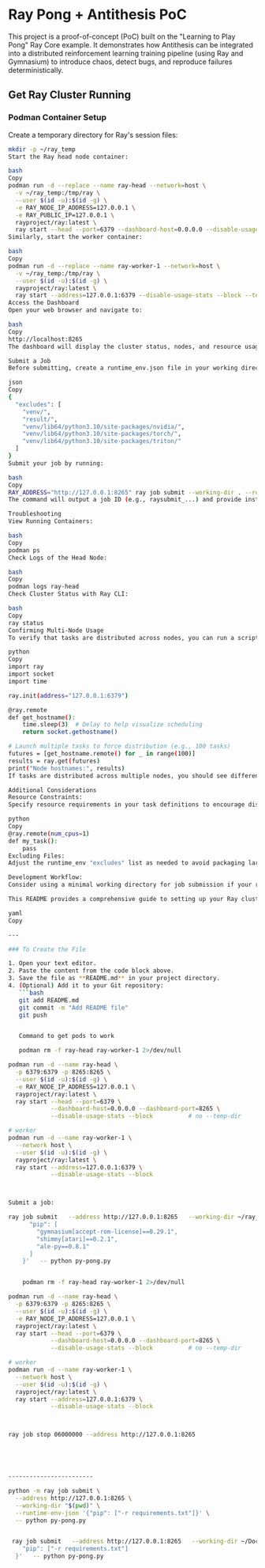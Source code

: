 # Ray Pong + Antithesis PoC

This project is a proof-of-concept (PoC) built on the "Learning to Play Pong" Ray Core example. It demonstrates how Antithesis can be integrated into a distributed reinforcement learning training pipeline (using Ray and Gymnasium) to introduce chaos, detect bugs, and reproduce failures deterministically.

## Get Ray Cluster Running

### Podman Container Setup

Create a temporary directory for Ray's session files:

```bash
mkdir -p ~/ray_temp
Start the Ray head node container:

bash
Copy
podman run -d --replace --name ray-head --network=host \
  -v ~/ray_temp:/tmp/ray \
  --user $(id -u):$(id -g) \
  -e RAY_NODE_IP_ADDRESS=127.0.0.1 \
  -e RAY_PUBLIC_IP=127.0.0.1 \
  rayproject/ray:latest \
  ray start --head --port=6379 --dashboard-host=0.0.0.0 --disable-usage-stats --block --temp-dir=/tmp/ray
Similarly, start the worker container:

bash
Copy
podman run -d --replace --name ray-worker-1 --network=host \
  -v ~/ray_temp:/tmp/ray \
  --user $(id -u):$(id -g) \
  rayproject/ray:latest \
  ray start --address=127.0.0.1:6379 --disable-usage-stats --block --temp-dir=/tmp/ray
Access the Dashboard
Open your web browser and navigate to:

bash
Copy
http://localhost:8265
The dashboard will display the cluster status, nodes, and resource usage.

Submit a Job
Before submitting, create a runtime_env.json file in your working directory that excludes unnecessary large files. For example, create a file named runtime_env.json with the following content:

json
Copy
{
  "excludes": [
    "venv/",
    "result/",
    "venv/lib64/python3.10/site-packages/nvidia/",
    "venv/lib64/python3.10/site-packages/torch/",
    "venv/lib64/python3.10/site-packages/triton/"
  ]
}
Submit your job by running:

bash
Copy
RAY_ADDRESS="http://127.0.0.1:8265" ray job submit --working-dir . --runtime-env runtime_env.json -- python test.py
The command will output a job ID (e.g., raysubmit_...) and provide instructions to view logs and check the status.

Troubleshooting
View Running Containers:

bash
Copy
podman ps
Check Logs of the Head Node:

bash
Copy
podman logs ray-head
Check Cluster Status with Ray CLI:

bash
Copy
ray status
Confirming Multi-Node Usage
To verify that tasks are distributed across nodes, you can run a script that prints the hostnames of the nodes executing the tasks. For example:

python
Copy
import ray
import socket
import time

ray.init(address="127.0.0.1:6379")

@ray.remote
def get_hostname():
    time.sleep(3)  # Delay to help visualize scheduling
    return socket.gethostname()

# Launch multiple tasks to force distribution (e.g., 100 tasks)
futures = [get_hostname.remote() for _ in range(100)]
results = ray.get(futures)
print("Node hostnames:", results)
If tasks are distributed across multiple nodes, you should see different hostnames in the output.

Additional Considerations
Resource Constraints:
Specify resource requirements in your task definitions to encourage distribution. For example:

python
Copy
@ray.remote(num_cpus=1)
def my_task():
    pass
Excluding Files:
Adjust the runtime_env "excludes" list as needed to avoid packaging large, unnecessary files.

Development Workflow:
Consider using a minimal working directory for job submission if your repository contains many large files that are not required at runtime.

This README provides a comprehensive guide to setting up your Ray cluster with Podman, submitting jobs with a custom runtime environment to exclude large files, and verifying that distributed tasks are running across multiple nodes.

yaml
Copy

---

### To Create the File

1. Open your text editor.
2. Paste the content from the code block above.
3. Save the file as **README.md** in your project directory.
4. (Optional) Add it to your Git repository:
   ```bash
   git add README.md
   git commit -m "Add README file"
   git push


   Command to get pods to work

   podman rm -f ray-head ray-worker-1 2>/dev/null

podman run -d --name ray-head \
  -p 6379:6379 -p 8265:8265 \
  --user $(id -u):$(id -g) \
  -e RAY_NODE_IP_ADDRESS=127.0.0.1 \
  rayproject/ray:latest \
  ray start --head --port=6379 \
            --dashboard-host=0.0.0.0 --dashboard-port=8265 \
            --disable-usage-stats --block          # no --temp-dir

# worker
podman run -d --name ray-worker-1 \
  --network host \
  --user $(id -u):$(id -g) \
  rayproject/ray:latest \
  ray start --address=127.0.0.1:6379 \
            --disable-usage-stats --block



Submit a job:

ray job submit   --address http://127.0.0.1:8265   --working-dir ~/ray_job   --runtime-env-json '{
      "pip": [
        "gymnasium[accept-rom-license]==0.29.1",
        "shimmy[atari]==0.2.1",
        "ale-py==0.8.1"
      ]
    }'   -- python py-pong.py


    podman rm -f ray-head ray-worker-1 2>/dev/null

podman run -d --name ray-head \
  -p 6379:6379 -p 8265:8265 \
  --user $(id -u):$(id -g) \
  -e RAY_NODE_IP_ADDRESS=127.0.0.1 \
  rayproject/ray:latest \
  ray start --head --port=6379 \
            --dashboard-host=0.0.0.0 --dashboard-port=8265 \
            --disable-usage-stats --block          # no --temp-dir

# worker
podman run -d --name ray-worker-1 \
  --network host \
  --user $(id -u):$(id -g) \
  rayproject/ray:latest \
  ray start --address=127.0.0.1:6379 \
            --disable-usage-stats --block



ray job stop 06000000 --address http://127.0.0.1:8265





------------------------

python -m ray job submit \
  --address http://127.0.0.1:8265 \
  --working-dir "$(pwd)" \
  --runtime-env-json '{"pip": ["-r requirements.txt"]}' \
  -- python py-pong.py


 ray job submit   --address http://127.0.0.1:8265   --working-dir ~/Documents/Github/RaySample   --runtime-env-json '{
    "pip": ["-r requirements.txt"]
  }'   -- python py-pong.py